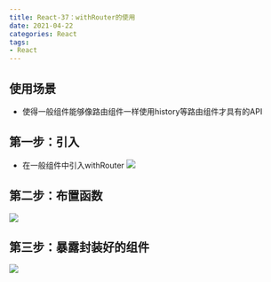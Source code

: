 ```yaml
---
title: React-37：withRouter的使用
date: 2021-04-22
categories: React
tags: 
- React
---
```

## 使用场景
* 使得一般组件能够像路由组件一样使用history等路由组件才具有的API

## 第一步：引入
* 在一般组件中引入withRouter
![](https://img-blog.csdnimg.cn/img_convert/06ee2524f670c991dec0f7b44e8f2ab1.png)

## 第二步：布置函数
![](https://img-blog.csdnimg.cn/img_convert/9bc24aa7f7e68772d353540e954964bd.png)

## 第三步：暴露封装好的组件
![](https://img-blog.csdnimg.cn/img_convert/b7f28d7332e31e2b07a9d3830ec9d04b.png)